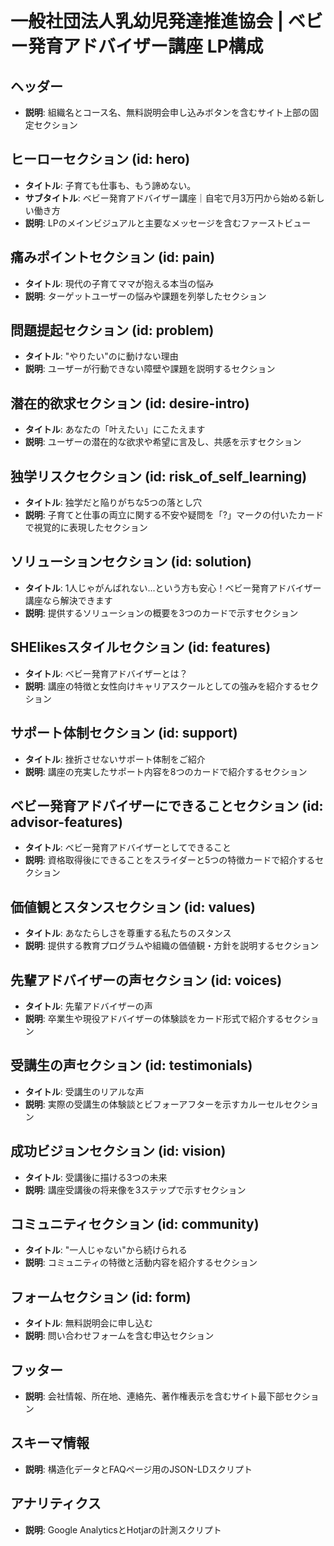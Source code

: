 # 一般社団法人乳幼児発達推進協会 | ベビー発育アドバイザー講座 LP構成

## ヘッダー
- **説明**: 組織名とコース名、無料説明会申し込みボタンを含むサイト上部の固定セクション

## ヒーローセクション (id: hero)
- **タイトル**: 子育ても仕事も、もう諦めない。
- **サブタイトル**: ベビー発育アドバイザー講座｜自宅で月3万円から始める新しい働き方
- **説明**: LPのメインビジュアルと主要なメッセージを含むファーストビュー

## 痛みポイントセクション (id: pain)
- **タイトル**: 現代の子育てママが抱える本当の悩み
- **説明**: ターゲットユーザーの悩みや課題を列挙したセクション

## 問題提起セクション (id: problem)
- **タイトル**: "やりたい"のに動けない理由
- **説明**: ユーザーが行動できない障壁や課題を説明するセクション

## 潜在的欲求セクション (id: desire-intro)
- **タイトル**: あなたの「叶えたい」にこたえます
- **説明**: ユーザーの潜在的な欲求や希望に言及し、共感を示すセクション

## 独学リスクセクション (id: risk_of_self_learning)
- **タイトル**: 独学だと陥りがちな5つの落とし穴
- **説明**: 子育てと仕事の両立に関する不安や疑問を「?」マークの付いたカードで視覚的に表現したセクション

## ソリューションセクション (id: solution)
- **タイトル**: 1人じゃがんばれない...という方も安心！ベビー発育アドバイザー講座なら解決できます
- **説明**: 提供するソリューションの概要を3つのカードで示すセクション

## SHElikesスタイルセクション (id: features)
- **タイトル**: ベビー発育アドバイザーとは？
- **説明**: 講座の特徴と女性向けキャリアスクールとしての強みを紹介するセクション

## サポート体制セクション (id: support)
- **タイトル**: 挫折させないサポート体制をご紹介
- **説明**: 講座の充実したサポート内容を8つのカードで紹介するセクション

## ベビー発育アドバイザーにできることセクション (id: advisor-features)
- **タイトル**: ベビー発育アドバイザーとしてできること
- **説明**: 資格取得後にできることをスライダーと5つの特徴カードで紹介するセクション

## 価値観とスタンスセクション (id: values)
- **タイトル**: あなたらしさを尊重する私たちのスタンス
- **説明**: 提供する教育プログラムや組織の価値観・方針を説明するセクション

## 先輩アドバイザーの声セクション (id: voices)
- **タイトル**: 先輩アドバイザーの声
- **説明**: 卒業生や現役アドバイザーの体験談をカード形式で紹介するセクション

## 受講生の声セクション (id: testimonials)
- **タイトル**: 受講生のリアルな声
- **説明**: 実際の受講生の体験談とビフォーアフターを示すカルーセルセクション

## 成功ビジョンセクション (id: vision)
- **タイトル**: 受講後に描ける3つの未来
- **説明**: 講座受講後の将来像を3ステップで示すセクション

## コミュニティセクション (id: community)
- **タイトル**: "一人じゃない"から続けられる
- **説明**: コミュニティの特徴と活動内容を紹介するセクション

## フォームセクション (id: form)
- **タイトル**: 無料説明会に申し込む
- **説明**: 問い合わせフォームを含む申込セクション

## フッター
- **説明**: 会社情報、所在地、連絡先、著作権表示を含むサイト最下部セクション

## スキーマ情報
- **説明**: 構造化データとFAQページ用のJSON-LDスクリプト

## アナリティクス
- **説明**: Google AnalyticsとHotjarの計測スクリプト 
